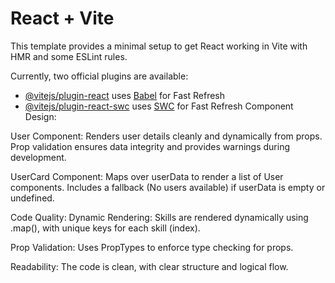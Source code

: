 # React + Vite

This template provides a minimal setup to get React working in Vite with HMR and some ESLint rules.

Currently, two official plugins are available:

- [@vitejs/plugin-react](https://github.com/vitejs/vite-plugin-react/blob/main/packages/plugin-react/README.md) uses [Babel](https://babeljs.io/) for Fast Refresh
- [@vitejs/plugin-react-swc](https://github.com/vitejs/vite-plugin-react-swc) uses [SWC](https://swc.rs/) for Fast Refresh
Component Design:

User Component:
Renders user details cleanly and dynamically from props.
Prop validation ensures data integrity and provides warnings during development.

UserCard Component:
Maps over userData to render a list of User components.
Includes a fallback (No users available) if userData is empty or undefined.

Code Quality:
Dynamic Rendering:
Skills are rendered dynamically using .map(), with unique keys for each skill (index).

Prop Validation:
Uses PropTypes to enforce type checking for props.

Readability:
The code is clean, with clear structure and logical flow.

